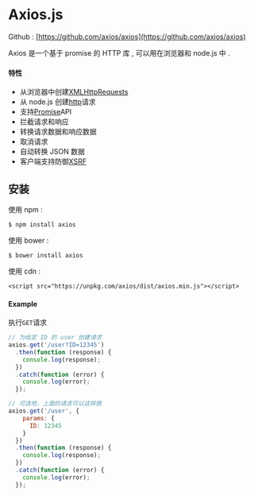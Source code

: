 # Axios.js

Github : [https://github.com/axios/axios](https://github.com/axios/axios)

Axios 是一个基于 promise 的 HTTP 库 , 可以用在浏览器和 node.js 中 .

#### 特性

* 从浏览器中创建[XMLHttpRequests](https://developer.mozilla.org/en-US/docs/Web/API/XMLHttpRequest)
* 从 node.js 创建[http](http://nodejs.org/api/http.html)请求
* 支持[Promise](https://developer.mozilla.org/en-US/docs/Web/JavaScript/Reference/Global_Objects/Promise)API
* 拦截请求和响应
* 转换请求数据和响应数据
* 取消请求
* 自动转换 JSON 数据
* 客户端支持防御[XSRF](http://en.wikipedia.org/wiki/Cross-site_request_forgery)

## 安装

使用 npm :

```
$ npm install axios
```

使用 bower :

```
$ bower install axios
```

使用 cdn :

```
<script src="https://unpkg.com/axios/dist/axios.min.js"></script>
```

#### Example

执行`GET`请求

```js
// 为给定 ID 的 user 创建请求
axios.get('/user?ID=12345')
  .then(function (response) {
    console.log(response);
  })
  .catch(function (error) {
    console.log(error);
  });

// 可选地，上面的请求可以这样做
axios.get('/user', {
    params: {
      ID: 12345
    }
  })
  .then(function (response) {
    console.log(response);
  })
  .catch(function (error) {
    console.log(error);
  });
```



